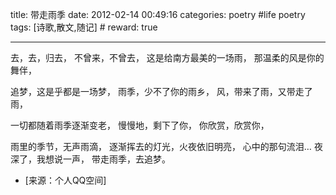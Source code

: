 title: 带走雨季
date: 2012-02-14 00:49:16
categories: poetry #life poetry
tags: [诗歌,散文,随记]  # <!--more-->
reward: true

---

去，去，归去，
不曾来，不曾去，
这是给南方最美的一场雨，
那温柔的风是你的舞伴，

<!--more-->

追梦，这是乎都是一场梦，
雨季，少不了你的雨乡，
风，带来了雨，又带走了雨，

一切都随着雨季逐渐变老，
慢慢地，剩下了你，
你欣赏，欣赏你，

雨里的季节，无声雨滴，
逐渐挥去的灯光，火夜依旧明亮，
心中的那句流泪…
夜深了，我想说一声，
带走雨季，去追梦。

- [来源：个人QQ空间]
